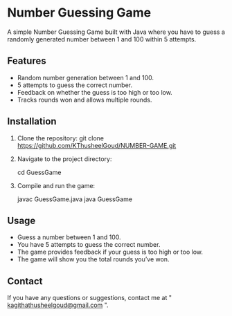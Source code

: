 # Number Guessing Game

A simple Number Guessing Game built with Java where you have to guess a randomly generated number between 1 and 100 within 5 attempts.

## Features

- Random number generation between 1 and 100.
- 5 attempts to guess the correct number.
- Feedback on whether the guess is too high or too low.
- Tracks rounds won and allows multiple rounds.

## Installation

1. Clone the repository:
   git clone https://github.com/KThusheelGoud/NUMBER-GAME.git

2. Navigate to the project directory:
   
   cd GuessGame

3. Compile and run the game:
   
   javac GuessGame.java
   java GuessGame
   

## Usage

- Guess a number between 1 and 100.
- You have 5 attempts to guess the correct number.
- The game provides feedback if your guess is too high or too low.
- The game will show you the total rounds you’ve won.


## Contact

If you have any questions or suggestions, contact me at " kagithathusheelgoud@gmail.com ".
